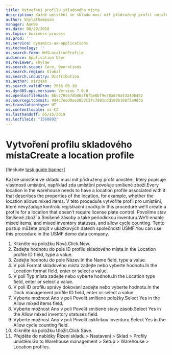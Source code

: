 ```yaml
---
title: Vytvoření profilu skladového místa
description: Každé umístění ve skladu musí mít přidružený profil umístění, který popisuje vlastnosti umístění, například zda umístění povoluje smíšené zboží.
author: ShylaThompson
manager: AnnBe
ms.date: 08/29/2018
ms.topic: business-process
ms.prod: ''
ms.service: dynamics-ax-applications
ms.technology: ''
ms.search.form: WHSLocationProfile
audience: Application User
ms.reviewer: shylaw
ms.search.scope: Core, Operations
ms.search.region: Global
ms.search.industry: Distribution
ms.author: mirzaab
ms.search.validFrom: 2016-06-30
ms.dyn365.ops.version: Version 7.0.0
ms.openlocfilehash: 8bc7705b7db46af8fbe8bf9e78a878a53249b452
ms.sourcegitcommit: 9d4c7edd0ae2053c37c7d81cdd180b16bf3a9d3b
ms.translationtype: HT
ms.contentlocale: cs-CZ
ms.lasthandoff: 05/15/2019
ms.locfileid: "1560892"
---
```

# <a name="create-a-location-profile"></a><span data-ttu-id="0d15a-103">Vytvoření profilu skladového místa</span><span class="sxs-lookup"><span data-stu-id="0d15a-103">Create a location profile</span></span>

[!include [task guide banner](../../includes/task-guide-banner.md)]

<span data-ttu-id="0d15a-104">Každé umístění ve skladu musí mít přidružený profil umístění, který popisuje vlastnosti umístění, například zda umístění povoluje smíšené zboží.</span><span class="sxs-lookup"><span data-stu-id="0d15a-104">Every location in the warehouse needs to have a location profile associated with it that describes the properties of the location, for example, whether the location allows mixed items.</span></span> <span data-ttu-id="0d15a-105">V této proceduře vytvoříte profil pro umístění, které nevyžaduje kontrolu registrační značky.</span><span class="sxs-lookup"><span data-stu-id="0d15a-105">In this procedure we’ll create a profile for a location that doesn’t require license plate control.</span></span> <span data-ttu-id="0d15a-106">Povolíme stav Smíšené zboží a Smíšené zásoby a také periodickou inventuru.</span><span class="sxs-lookup"><span data-stu-id="0d15a-106">We’ll enable mixed items, and mixed inventory statuses, and allow cycle counting.</span></span> <span data-ttu-id="0d15a-107">Tento postup můžete projít v ukázkových datech společnosti USMF.</span><span class="sxs-lookup"><span data-stu-id="0d15a-107">You can use this procedure in the USMF demo data company.</span></span>

1. <span data-ttu-id="0d15a-108">Klikněte na položku Nová.</span><span class="sxs-lookup"><span data-stu-id="0d15a-108">Click New.</span></span>
2. <span data-ttu-id="0d15a-109">Zadejte hodnotu do pole ID profilu skladového místa.</span><span class="sxs-lookup"><span data-stu-id="0d15a-109">In the Location profile ID field, type a value.</span></span>
3. <span data-ttu-id="0d15a-110">Zadejte hodnotu do pole Název.</span><span class="sxs-lookup"><span data-stu-id="0d15a-110">In the Name field, type a value.</span></span>
4. <span data-ttu-id="0d15a-111">V poli Formát skladového místa zadejte nebo vyberte hodnotu.</span><span class="sxs-lookup"><span data-stu-id="0d15a-111">In the Location format field, enter or select a value.</span></span>
5. <span data-ttu-id="0d15a-112">V poli Typ místa zadejte nebo vyberte hodnotu.</span><span class="sxs-lookup"><span data-stu-id="0d15a-112">In the Location type field, enter or select a value.</span></span>
6. <span data-ttu-id="0d15a-113">V poli ID profilu správy dokování zadejte nebo vyberte hodnotu.</span><span class="sxs-lookup"><span data-stu-id="0d15a-113">In the Dock management profile ID field, enter or select a value.</span></span>
7. <span data-ttu-id="0d15a-114">Vyberte možnost Ano v poli Povolit smíšené položky.</span><span class="sxs-lookup"><span data-stu-id="0d15a-114">Select Yes in the Allow mixed items field.</span></span>
8. <span data-ttu-id="0d15a-115">Vyberte možnost Ano v poli Povolit smíšené stavy zásob.</span><span class="sxs-lookup"><span data-stu-id="0d15a-115">Select Yes in the Allow mixed  inventory statuses field.</span></span>
9. <span data-ttu-id="0d15a-116">Vyberte možnost Ano v poli Povolit cyklickou inventuru.</span><span class="sxs-lookup"><span data-stu-id="0d15a-116">Select Yes in the Allow cycle counting field.</span></span>
10. <span data-ttu-id="0d15a-117">Klikněte na položku Uložit.</span><span class="sxs-lookup"><span data-stu-id="0d15a-117">Click Save.</span></span>
11. <span data-ttu-id="0d15a-118">Přejděte do nabídky Řízení skladu > Nastavení > Sklad > Profily umístění.</span><span class="sxs-lookup"><span data-stu-id="0d15a-118">Go to Warehouse management > Setup > Warehouse > Location profiles.</span></span>

